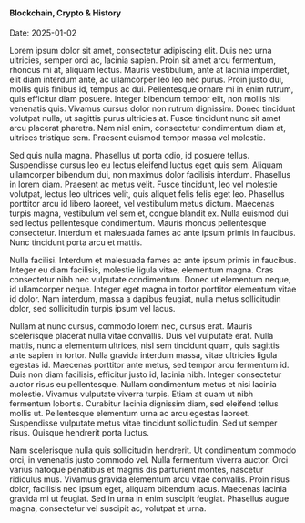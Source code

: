 #### Blockchain, Crypto & History

Date: 2025-01-02

Lorem ipsum dolor sit amet, consectetur adipiscing elit. Duis nec urna ultricies, semper orci ac, lacinia sapien. Proin sit amet arcu fermentum, rhoncus mi at, aliquam lectus. Mauris vestibulum, ante at lacinia imperdiet, elit diam interdum ante, ac ullamcorper leo leo nec purus. Proin justo dui, mollis quis finibus id, tempus ac dui. Pellentesque ornare mi in enim rutrum, quis efficitur diam posuere. Integer bibendum tempor elit, non mollis nisi venenatis quis. Vivamus cursus dolor non rutrum dignissim. Donec tincidunt volutpat nulla, ut sagittis purus ultricies at. Fusce tincidunt nunc sit amet arcu placerat pharetra. Nam nisl enim, consectetur condimentum diam at, ultrices tristique sem. Praesent euismod tempor massa vel molestie.

Sed quis nulla magna. Phasellus ut porta odio, id posuere tellus. Suspendisse cursus leo eu lectus eleifend luctus eget quis sem. Aliquam ullamcorper bibendum dui, non maximus dolor facilisis interdum. Phasellus in lorem diam. Praesent ac metus velit. Fusce tincidunt, leo vel molestie volutpat, lectus leo ultrices velit, quis aliquet felis felis eget leo. Phasellus porttitor arcu id libero laoreet, vel vestibulum metus dictum. Maecenas turpis magna, vestibulum vel sem et, congue blandit ex. Nulla euismod dui sed lectus pellentesque condimentum. Mauris rhoncus pellentesque consectetur. Interdum et malesuada fames ac ante ipsum primis in faucibus. Nunc tincidunt porta arcu et mattis.

Nulla facilisi. Interdum et malesuada fames ac ante ipsum primis in faucibus. Integer eu diam facilisis, molestie ligula vitae, elementum magna. Cras consectetur nibh nec vulputate condimentum. Donec ut elementum neque, id ullamcorper neque. Integer eget magna in tortor porttitor elementum vitae id dolor. Nam interdum, massa a dapibus feugiat, nulla metus sollicitudin dolor, sed sollicitudin turpis ipsum vel lacus.

Nullam at nunc cursus, commodo lorem nec, cursus erat. Mauris scelerisque placerat nulla vitae convallis. Duis vel vulputate erat. Nulla mattis, nunc a elementum ultrices, nisl sem tincidunt quam, quis sagittis ante sapien in tortor. Nulla gravida interdum massa, vitae ultricies ligula egestas id. Maecenas porttitor ante metus, sed tempor arcu fermentum id. Duis non diam facilisis, efficitur justo id, lacinia nibh. Integer consectetur auctor risus eu pellentesque. Nullam condimentum metus et nisi lacinia molestie. Vivamus vulputate viverra turpis. Etiam at quam ut nibh fermentum lobortis. Curabitur lacinia dignissim diam, sed eleifend tellus mollis ut. Pellentesque elementum urna ac arcu egestas laoreet. Suspendisse vulputate metus vitae tincidunt sollicitudin. Sed ut semper risus. Quisque hendrerit porta luctus.

Nam scelerisque nulla quis sollicitudin hendrerit. Ut condimentum commodo orci, in venenatis justo commodo vel. Nulla fermentum viverra auctor. Orci varius natoque penatibus et magnis dis parturient montes, nascetur ridiculus mus. Vivamus gravida elementum arcu vitae convallis. Proin risus dolor, facilisis nec ipsum eget, aliquam bibendum lacus. Maecenas lacinia gravida mi ut feugiat. Sed in urna in enim suscipit feugiat. Phasellus augue magna, consectetur vel suscipit ac, volutpat et urna. 